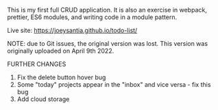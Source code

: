 This is my first full CRUD application. It is also an exercise in webpack, prettier, ES6 modules, and writing code in a module pattern. 

Live site: https://joeysantia.github.io/todo-list/

NOTE: due to Git issues, the original version was lost. This version was originally uploaded on April 9th 2022.

FURTHER CHANGES
1. Fix the delete button hover bug 
2. Some "today" projects appear in the "inbox" and vice versa - fix this bug
3. Add cloud storage
